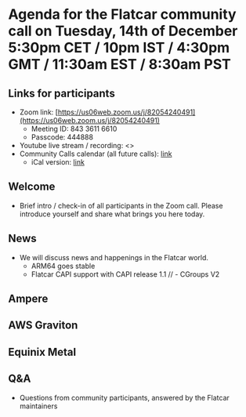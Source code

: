 # Agenda for the Flatcar community call on Tuesday, 14th of December 5:30pm CET / 10pm IST / 4:30pm GMT / 11:30am EST / 8:30am PST

## Links for participants
- Zoom link: [https://us06web.zoom.us/j/82054240491](https://us06web.zoom.us/j/82054240491)
  - Meeting ID: 843 3611 6610
  - Passcode: 444888
- Youtube live stream / recording: <>
- Community Calls calendar (all future calls): [link](https://calendar.google.com/calendar/u/0/embed?src=c_ii991mqrpta9en8o7ofd4v19g4@group.calendar.google.com)
  - iCal version: [link](https://calendar.google.com/calendar/ical/c_ii991mqrpta9en8o7ofd4v19g4%40group.calendar.google.com/public/basic.ics)



## Welcome
- Brief intro / check-in of all participants in the Zoom call. Please introduce yourself and share what brings you here today.

## News
- We will discuss news and happenings in the Flatcar world.
  - ARM64 goes stable
  - Flatcar CAPI support with CAPI release 1.1
  // - CGroups V2 

## Ampere

## AWS Graviton

## Equinix Metal 


## Q&A
- Questions from community participants, answered by the Flatcar maintainers 
